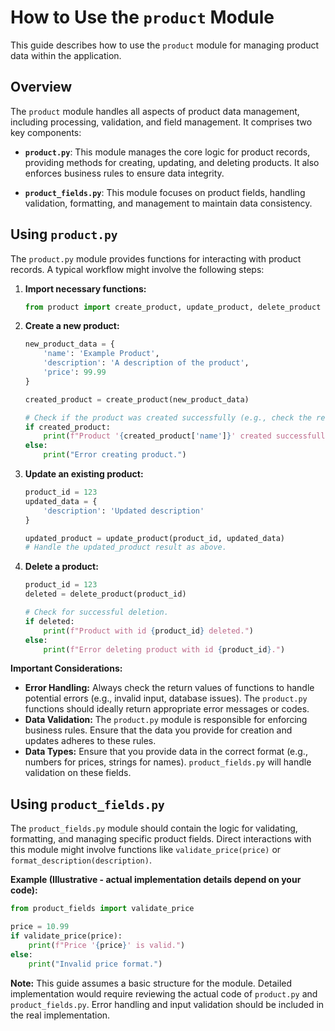 # How to Use the `product` Module

This guide describes how to use the `product` module for managing product data within the application.

## Overview

The `product` module handles all aspects of product data management, including processing, validation, and field management.  It comprises two key components:

* **`product.py`**: This module manages the core logic for product records, providing methods for creating, updating, and deleting products.  It also enforces business rules to ensure data integrity.

* **`product_fields.py`**: This module focuses on product fields, handling validation, formatting, and management to maintain data consistency.


## Using `product.py`

The `product.py` module provides functions for interacting with product records.  A typical workflow might involve the following steps:

1. **Import necessary functions:**

   ```python
   from product import create_product, update_product, delete_product
   ```

2. **Create a new product:**

   ```python
   new_product_data = {
       'name': 'Example Product',
       'description': 'A description of the product',
       'price': 99.99
   }

   created_product = create_product(new_product_data)

   # Check if the product was created successfully (e.g., check the return value)
   if created_product:
       print(f"Product '{created_product['name']}' created successfully.")
   else:
       print("Error creating product.")
   ```


3. **Update an existing product:**

   ```python
   product_id = 123
   updated_data = {
       'description': 'Updated description'
   }
   
   updated_product = update_product(product_id, updated_data)
   # Handle the updated_product result as above.
   ```

4. **Delete a product:**

   ```python
   product_id = 123
   deleted = delete_product(product_id)
   
   # Check for successful deletion.
   if deleted:
       print(f"Product with id {product_id} deleted.")
   else:
       print(f"Error deleting product with id {product_id}.")
   ```

**Important Considerations:**

*   **Error Handling:** Always check the return values of functions to handle potential errors (e.g., invalid input, database issues).  The `product.py` functions should ideally return appropriate error messages or codes.
*   **Data Validation:** The `product.py` module is responsible for enforcing business rules. Ensure that the data you provide for creation and updates adheres to these rules.
*   **Data Types:** Ensure that you provide data in the correct format (e.g., numbers for prices, strings for names).  `product_fields.py` will handle validation on these fields.

## Using `product_fields.py`

The `product_fields.py` module should contain the logic for validating, formatting, and managing specific product fields.  Direct interactions with this module might involve functions like `validate_price(price)` or `format_description(description)`.

**Example (Illustrative - actual implementation details depend on your code):**

```python
from product_fields import validate_price

price = 10.99
if validate_price(price):
    print(f"Price '{price}' is valid.")
else:
    print("Invalid price format.")
```


**Note:** This guide assumes a basic structure for the module.  Detailed implementation would require reviewing the actual code of `product.py` and `product_fields.py`.  Error handling and input validation should be included in the real implementation.